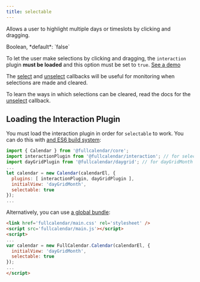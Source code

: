 ```yaml
---
title: selectable
---
```


Allows a user to highlight multiple days or timeslots by clicking and dragging.

<div class='spec' markdown='1'>
Boolean, *default*: `false`
</div>

To let the user make selections by clicking and dragging, the `interaction` plugin **must be loaded** and this option must be set to `true`.
<a href='date-clicking-selecting-demo' class='more-link'>See a demo</a>

The [select](select-callback) and [unselect](unselect-callback) callbacks will be useful for monitoring when selections are made and cleared.

To learn the ways in which selections can be cleared, read the docs for the [unselect](unselect-callback) callback.

## Loading the Interaction Plugin

You must load the interaction plugin in order for `selectable` to work. You can do this with [and ES6 build system](initialize-es6):

```js
import { Calendar } from '@fullcalendar/core';
import interactionPlugin from '@fullcalendar/interaction'; // for selectable
import dayGridPlugin from '@fullcalendar/daygrid'; // for dayGridMonth view
...
let calendar = new Calendar(calendarEl, {
  plugins: [ interactionPlugin, dayGridPlugin ],
  initialView: 'dayGridMonth',
  selectable: true
});
...
```

Alternatively, you can use [a global bundle](initialize-globals):

```html
<link href='fullcalendar/main.css' rel='stylesheet' />
<script src='fullcalendar/main.js'></script>
<script>
...
var calendar = new FullCalendar.Calendar(calendarEl, {
  initialView: 'dayGridMonth',
  selectable: true
});
...
</script>
```
